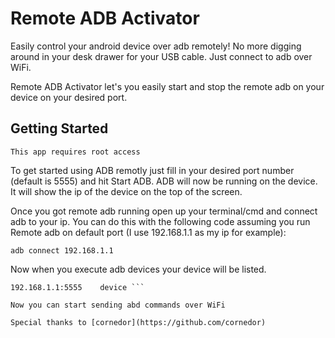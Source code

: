 # Remote ADB Activator

Easily control your android device over adb remotely! No more digging around in your desk drawer for your USB cable. Just connect to adb over WiFi. 

Remote ADB Activator let's you easily start and stop the remote adb on your device on your desired port.

## Getting Started

``` This app requires root access ```

To get started using ADB remotly just fill in your desired port number (default is 5555) and hit Start ADB.
ADB will now be running on the device. It will show the ip of the device on the top of the screen. 

Once you got remote adb running open up your terminal/cmd and connect adb to your ip.
You can do this with the following code assuming you run Remote adb on default port (I use 192.168.1.1 as my ip for example):

``` adb connect 192.168.1.1 ```

Now when you execute adb devices your device will be listed.

``` List of devices attached 
192.168.1.1:5555	device ```

Now you can start sending abd commands over WiFi

Special thanks to [cornedor](https://github.com/cornedor)
